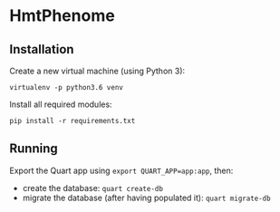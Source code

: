 # HmtPhenome  


## Installation  

Create a new virtual machine (using Python 3):  

```
virtualenv -p python3.6 venv
```

Install all required modules:  

```
pip install -r requirements.txt
```

## Running  

Export the Quart app using `export QUART_APP=app:app`, then:  

* create the database: `quart create-db`  
* migrate the database (after having populated it): `quart migrate-db`  



